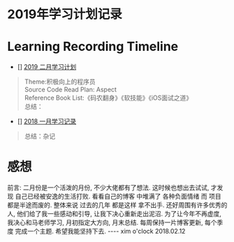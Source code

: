 # 2019年学习计划记录

# Learning Recording Timeline

* [] [2019 二月学习计划 ](--./2019-02/2019-02-read-list.md--)


> Theme:积极向上的程序员      
> Source Code Read Plan: Aspect      
> Reference Book List:《码农翻身》《软技能》《iOS面试之道》    
> 总结：


* [] [2018 一月学习记录 ](--./2018-01/2018-01-read-list.md--)


> 总结：杂记



# 感想

前言:
  二月份是一个活泼的月份, 不少大佬都有了想法. 这时候也想出去试试, 才发现 自己已经被安逸的生活打败. 看看自己的博客 中堆满了 各种负面情绪 而 项目 都是半途而废的. 整体来说 过去的几年 都是这样 拿不出手. 
  还好周围有许多优秀的人, 他们给了我一些感动和引导, 让我下决心重新走出泥沼.
  为了让今年不再虚度, 我决心和马老师学习, 月初指定大方向, 月末总结.
  每周保持一片博客更新, 每个季度 完成一个主题.
  希望我能坚持下去. ---- xim o'clock 2018.02.12
